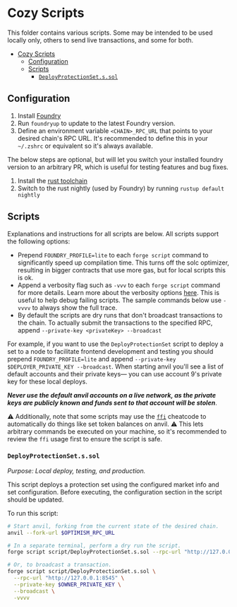 # Cozy Scripts

This folder contains various scripts.
Some may be intended to be used locally only, others to send live transactions, and some for both.

- [Cozy Scripts](#cozy-scripts)
  - [Configuration](#configuration)
  - [Scripts](#scripts)
    - [`DeployProtectionSet.s.sol`](#deployprotectionsetssol)


## Configuration

1. Install [Foundry](https://book.getfoundry.sh/getting-started/installation.html)
2. Run `foundryup` to update to the latest Foundry version.
3. Define an environment variable `<CHAIN>_RPC_URL` that points to your desired chain's RPC URL.
It's recommended to define this in your `~/.zshrc` or equivalent so it's always available.

The below steps are optional, but will let you switch your installed foundry version to an arbitrary PR, which is useful for testing features and bug fixes.

1. Install the [rust toolchain](https://www.rust-lang.org/tools/install)
2. Switch to the rust nightly (used by Foundry) by running `rustup default nightly`

## Scripts

Explanations and instructions for all scripts are below. All scripts support the following options:

- Prepend `FOUNDRY_PROFILE=lite` to each `forge script` command to significantly speed up compilation time. This turns off the solc optimizer, resulting in bigger contracts that use more gas, but for local scripts this is ok.
- Append a verbosity flag such as `-vvv` to each `forge script` command for more details.
Learn more about the verbosity options [here](https://book.getfoundry.sh/forge/tests.html#logs-and-traces). This is useful to help debug failing scripts. The sample commands below use `-vvvv` to always show the full trace.
- By default the scripts are dry runs that don't broadcast transactions to the chain. To actually submit the transactions to the specified RPC, append `--private-key <privateKey> --broadcast`

For example, if you want to use the `DeployProtectionSet` script to deploy a set to a node to facilitate frontend development and testing you should prepend `FOUNDRY_PROFILE=lite` and append `--private-key $DEPLOYER_PRIVATE_KEY --broadcast`.
When starting anvil you'll see a list of default accounts and their private keys&mdash; you can use account 9's private key for these local deploys.

**_Never use the default anvil accounts on a live network, as the private keys are publicly known and funds sent to that account will be stolen_**.

⚠️ Additionally, note that some scripts may use the [`ffi`](https://book.getfoundry.sh/cheatcodes/ffi.html) cheatcode to automatically do things like set token balances on anvil.
⚠️ This lets arbitrary commands be executed on your machine, so it's recommended to review the `ffi` usage first to ensure the script is safe.

### `DeployProtectionSet.s.sol`

*Purpose: Local deploy, testing, and production.*

This script deploys a protection set using the configured market info and set configuration.
Before executing, the configuration section in the script should be updated.

To run this script:

```sh
# Start anvil, forking from the current state of the desired chain.
anvil --fork-url $OPTIMISM_RPC_URL

# In a separate terminal, perform a dry run the script.
forge script script/DeployProtectionSet.s.sol --rpc-url "http://127.0.0.1:8545" -vvvv

# Or, to broadcast a transaction.
forge script script/DeployProtectionSet.s.sol \
  --rpc-url "http://127.0.0.1:8545" \
  --private-key $OWNER_PRIVATE_KEY \
  --broadcast \
  -vvvv
```